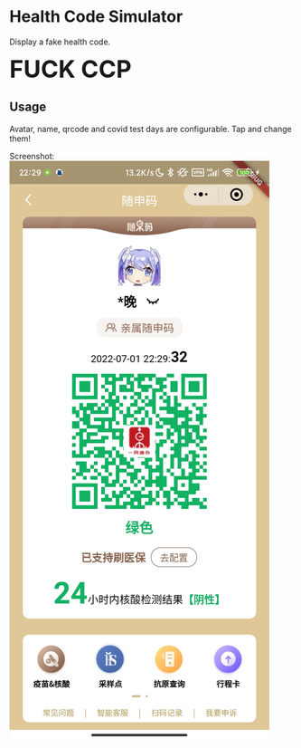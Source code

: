 # Health Code Simulator

Display a fake health code.

<div style="font-size: 3em; font-weight: bold;">FUCK CCP</div>

## Usage

Avatar, name, qrcode and covid test days are configurable. Tap and change them!

Screenshot:
![screenshot](https://github.com/hasbai/health_code/blob/master/screenshot.jpg)